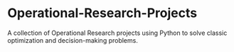 # Operational-Research-Projects
A collection of Operational Research projects using Python to solve classic optimization and decision-making problems.
